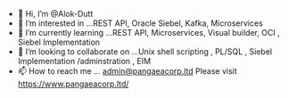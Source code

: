 - 👋 Hi, I’m @Alok-Dutt
- 👀 I’m interested in ...REST API, Oracle Siebel, Kafka, Microservices
- 🌱 I’m currently learning ...REST API, Microservices, Visual builder, OCI , Siebel Implementation
- 💞️ I’m looking to collaborate on ...Unix shell scripting , PL/SQL , Siebel Implementation /adminstration , EIM 
- 📫 How to reach me ...	admin@pangaeacorp.ltd
     Please visit https://www.pangaeacorp.ltd/

